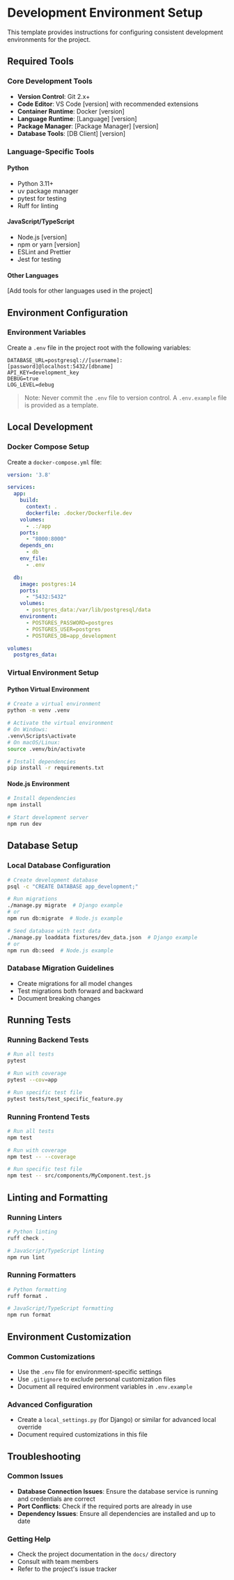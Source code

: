 # Development Environment Setup

This template provides instructions for configuring consistent development environments for the project.

## Required Tools

### Core Development Tools

- **Version Control**: Git 2.x+
- **Code Editor**: VS Code [version] with recommended extensions
- **Container Runtime**: Docker [version]
- **Language Runtime**: [Language] [version]
- **Package Manager**: [Package Manager] [version]
- **Database Tools**: [DB Client] [version]

### Language-Specific Tools

#### Python

- Python 3.11+
- uv package manager
- pytest for testing
- Ruff for linting

#### JavaScript/TypeScript

- Node.js [version]
- npm or yarn [version]
- ESLint and Prettier
- Jest for testing

#### Other Languages

[Add tools for other languages used in the project]

## Environment Configuration

### Environment Variables

Create a `.env` file in the project root with the following variables:

```
DATABASE_URL=postgresql://[username]:[password]@localhost:5432/[dbname]
API_KEY=development_key
DEBUG=true
LOG_LEVEL=debug
```

> Note: Never commit the `.env` file to version control. A `.env.example` file is provided as a template.

## Local Development

### Docker Compose Setup

Create a `docker-compose.yml` file:

```yaml
version: '3.8'

services:
  app:
    build:
      context: .
      dockerfile: .docker/Dockerfile.dev
    volumes:
      - .:/app
    ports:
      - "8000:8000"
    depends_on:
      - db
    env_file:
      - .env

  db:
    image: postgres:14
    ports:
      - "5432:5432"
    volumes:
      - postgres_data:/var/lib/postgresql/data
    environment:
      - POSTGRES_PASSWORD=postgres
      - POSTGRES_USER=postgres
      - POSTGRES_DB=app_development

volumes:
  postgres_data:
```

### Virtual Environment Setup

#### Python Virtual Environment

```bash
# Create a virtual environment
python -m venv .venv

# Activate the virtual environment
# On Windows:
.venv\Scripts\activate
# On macOS/Linux:
source .venv/bin/activate

# Install dependencies
pip install -r requirements.txt
```

#### Node.js Environment

```bash
# Install dependencies
npm install

# Start development server
npm run dev
```

## Database Setup

### Local Database Configuration

```bash
# Create development database
psql -c "CREATE DATABASE app_development;"

# Run migrations
./manage.py migrate  # Django example
# or
npm run db:migrate  # Node.js example

# Seed database with test data
./manage.py loaddata fixtures/dev_data.json  # Django example
# or
npm run db:seed  # Node.js example
```

### Database Migration Guidelines

- Create migrations for all model changes
- Test migrations both forward and backward
- Document breaking changes

## Running Tests

### Running Backend Tests

```bash
# Run all tests
pytest

# Run with coverage
pytest --cov=app

# Run specific test file
pytest tests/test_specific_feature.py
```

### Running Frontend Tests

```bash
# Run all tests
npm test

# Run with coverage
npm test -- --coverage

# Run specific test file
npm test -- src/components/MyComponent.test.js
```

## Linting and Formatting

### Running Linters

```bash
# Python linting
ruff check .

# JavaScript/TypeScript linting
npm run lint
```

### Running Formatters

```bash
# Python formatting
ruff format .

# JavaScript/TypeScript formatting
npm run format
```

## Environment Customization

### Common Customizations

- Use the `.env` file for environment-specific settings
- Use `.gitignore` to exclude personal customization files
- Document all required environment variables in `.env.example`

### Advanced Configuration

- Create a `local_settings.py` (for Django) or similar for advanced local override
- Document required customizations in this file

## Troubleshooting

### Common Issues

- **Database Connection Issues**: Ensure the database service is running and credentials are correct
- **Port Conflicts**: Check if the required ports are already in use
- **Dependency Issues**: Ensure all dependencies are installed and up to date

### Getting Help

- Check the project documentation in the `docs/` directory
- Consult with team members
- Refer to the project's issue tracker
